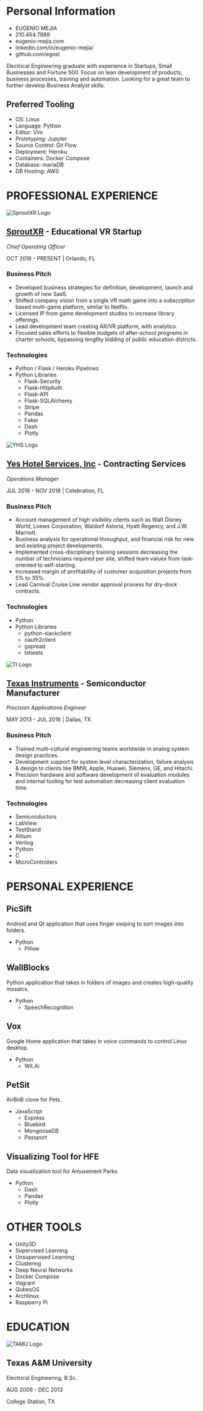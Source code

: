 # Personal Information
- EUGENIO MEJIA
- 210.454.7989
- eugenio-mejia.com
- linkedin.com/in/eugenio-mejia/
- github.com/egost


Electrical Engineering graduate with experience in Startups, Small Businesses and Fortune 500. Focus on lean development of products, business processes, training and automation. Looking for a great team to further develop Business Analyst skills.

## Preferred Tooling
- OS: Linux
- Language: Python
- Editor: Vim
- Prototyping: Jupyter
- Source Control: Git Flow
- Deployment: Heroku
- Containers: Docker Compose
- Database: mariaDB
- DB Hosting: AWS


# PROFESSIONAL EXPERIENCE

![SproutXR Logo](https://static.wixstatic.com/media/066350_321e33dd04e64d8280259020e2d08b7f~mv2.png/v1/fill/w_237,h_68,al_c,q_80,usm_0.66_1.00_0.01/SproutLogo.webp "SproutXR Logo")
## [SproutXR](https://www.sproutxr.com) - Educational VR Startup 
_Chief Operating Officer_

OCT 2018 - PRESENT | Orlando, FL

### Business Pitch
- Developed business strategies for definition, development, launch and growth of new SaaS.
- Shifted company vision from a single VR math game into a subscription based multi-game platform, similar to Netflix.
- Licensed IP from game development studios to increase library offerings.
- Lead development team creating AR/VR platform, with analytics.
- Focused sales efforts to flexible budgets of after-school programs in charter schools, bypassing lengthy bidding of public education districts.

### Technologies
- Python / Flask / Heroku Pipelines
- Python Libraries
  - Flask-Security
  - Flask-HttpAuth
  - Flask-API
  - Flask-SQLAlchemy
  - Stripe
  - Pandas
  - Faker
  - Dash
  - Plotly


![YHS Logo](http://yeshotelservices.com/wp-content/uploads/2019/03/hdr_logo.png "YHS Logo")
## [Yes Hotel Services, Inc](http://www.yeshotelservices.com/) - Contracting Services
_Operations Manager_

JUL 2016 - NOV 2018 | Celebration, FL

### Business Pitch
- Account management of high visibility clients such as Walt Disney World, Loews Corporation, Waldorf Astoria, Hyatt Regency, and J.W. Marriott.
- Business analysis for operational throughput, and financial risk for new and existing project developments.
- Implemented cross-disciplinary training sessions decreasing the number of technicians required per site, shifted team values from task-oriented to self-starting.
- Increased margin of profitability of customer acquisition projects  from 5% to 35%.
- Lead Carnival Cruise Line vendor approval process for dry-dock contracts.

### Technologies
- Python
- Python Libraries
  - python-slackclient
  - oauth2client
  - gspread
  - tsheets

![TI Logo](https://www.partsit.com/img/manufacturers/texas-instruments.png "TI Logo")
## [Texas Instruments](https://www.ti.com) - Semiconductor Manufacturer
_Precision Applications Engineer_

MAY 2013 - JUL 2016 | Dallas, TX

### Business Pitch
- Trained multi-cultural engineering teams worldwide in analog system design practices.
- Development support for system level characterization, failure analysis & design to clients like BMW, Apple, Huawei, Siemens, GE, and Hitachi.
- Precision hardware and software development of evaluation modules and internal tooling for test automation decreasing client evaluation time.

### Technologies
- Semiconductors
- LabView
- TestStand
- Altium
- Verilog
- Python
- C
- MicroControllers


# PERSONAL EXPERIENCE
## PicSift
Android and Qt application that uses finger swiping to sort images into folders.
- Python
  - Pillow

## WallBlocks
Python application that takes in folders of images and creates high-quality mosaics.
- Python
  - SpeechRecognition

## Vox
Google Home application that takes in voice commands to control Linux desktop.
- Python
  - Wit.Ai

## PetSit
AirBnB clone for Pets.
- JavaScript
  - Express
  - Bluebird
  - MongooseDB
  - Passport

## Visualizing Tool for HFE
Data visualization tool for Amusement Parks
- Python
  - Dash
  - Pandas
  - Plotly

# OTHER TOOLS
- Unity3D
- Supervised Learning
- Unsupervised Learning
- Clustering
- Deep Neural Networks
- Docker Compose
- Vagrant
- QubesOS
- Archlinux
- Raspberry Pi


# EDUCATION

![TAMU Logo](https://i.imgur.com/DUzfE9T.png "TAMU Logo")
## Texas A&M University

Electrical Engineering, B.Sc.

AUG 2009 - DEC 2013

College Station, TX
